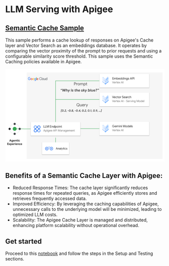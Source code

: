 # **LLM Serving with Apigee**

## [Semantic Cache Sample](llm_semantic_cache_v2.ipynb)

This sample performs a cache lookup of responses on Apigee's Cache layer and Vector Search as an embeddings database. It operates by comparing the vector proximity of the prompt to prior requests and using a configurable similarity score threshold. This sample uses the Semantic Caching policies available in Apigee.

[![architecture](./images/arch-1.png)](llm_semantic_cache_v2.ipynb)

## Benefits of a Semantic Cache Layer with Apigee:

* Reduced Response Times: The cache layer significantly reduces response times for repeated queries, as Apigee efficiently stores and retrieves frequently accessed data.
* Improved Efficiency: By leveraging the caching capabilities of Apigee, unnecessary calls to the underlying model will be minimized, leading to optimized LLM costs.
* Scalability: The Apigee Cache Layer is managed and distributed, enhancing platform scalability without operational overhead.

## Get started

Proceed to this [notebook](llm_semantic_cache_v2.ipynb) and follow the steps in the Setup and Testing sections.